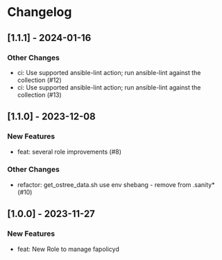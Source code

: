 Changelog
=========

[1.1.1] - 2024-01-16
--------------------

### Other Changes

- ci: Use supported ansible-lint action; run ansible-lint against the collection (#12)
- ci: Use supported ansible-lint action; run ansible-lint against the collection (#13)

[1.1.0] - 2023-12-08
--------------------

### New Features

- feat: several role improvements (#8)

### Other Changes

- refactor: get_ostree_data.sh use env shebang - remove from .sanity* (#10)

[1.0.0] - 2023-11-27
--------------------

### New Features

- feat: New Role to manage fapolicyd
